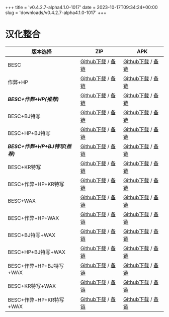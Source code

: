 
+++
title = 'v0.4.2.7-alpha4.1.0-1017'
date = 2023-10-17T09:34:24+00:00
slug = 'downloads/v0.4.2.7-alpha4.1.0-1017'
+++

# 汉化整合
|           版本选择            |                                                                                                                                                              ZIP                                                                                                                                                              |                                                                                                                                                              APK                                                                                                                                                              |
|-------------------------------|-------------------------------------------------------------------------------------------------------------------------------------------------------------------------------------------------------------------------------------------------------------------------------------------------------------------------------|-------------------------------------------------------------------------------------------------------------------------------------------------------------------------------------------------------------------------------------------------------------------------------------------------------------------------------|
|BESC                           |[Github下载](https://github.com/sakarie9/DOL-CHS-MODS/releases/download/v0.4.2.7-alpha4.1.0-1017/dol-chs-a4.1.0-besc-1017.zip ) / [备链](https://ghproxy.com/https://github.com/sakarie9/DOL-CHS-MODS/releases/download/v0.4.2.7-alpha4.1.0-1017/dol-chs-a4.1.0-besc-1017.zip )                                                |[Github下载](https://github.com/sakarie9/DOL-CHS-MODS/releases/download/v0.4.2.7-alpha4.1.0-1017/dol-chs-a4.1.0-besc-1017.apk ) / [备链](https://ghproxy.com/https://github.com/sakarie9/DOL-CHS-MODS/releases/download/v0.4.2.7-alpha4.1.0-1017/dol-chs-a4.1.0-besc-1017.apk )                                                |
|作弊+HP                        |[Github下载](https://github.com/sakarie9/DOL-CHS-MODS/releases/download/v0.4.2.7-alpha4.1.0-1017/dol-chs-a4.1.0-cheat-hp-1017.zip ) / [备链](https://ghproxy.com/https://github.com/sakarie9/DOL-CHS-MODS/releases/download/v0.4.2.7-alpha4.1.0-1017/dol-chs-a4.1.0-cheat-hp-1017.zip )                                        |[Github下载](https://github.com/sakarie9/DOL-CHS-MODS/releases/download/v0.4.2.7-alpha4.1.0-1017/dol-chs-a4.1.0-cheat-hp-1017.apk ) / [备链](https://ghproxy.com/https://github.com/sakarie9/DOL-CHS-MODS/releases/download/v0.4.2.7-alpha4.1.0-1017/dol-chs-a4.1.0-cheat-hp-1017.apk )                                        |
|***BESC+作弊+HP(推荐)***       |[Github下载](https://github.com/sakarie9/DOL-CHS-MODS/releases/download/v0.4.2.7-alpha4.1.0-1017/dol-chs-a4.1.0-besc-cheat-hp-1017.zip ) / [备链](https://ghproxy.com/https://github.com/sakarie9/DOL-CHS-MODS/releases/download/v0.4.2.7-alpha4.1.0-1017/dol-chs-a4.1.0-besc-cheat-hp-1017.zip )                              |[Github下载](https://github.com/sakarie9/DOL-CHS-MODS/releases/download/v0.4.2.7-alpha4.1.0-1017/dol-chs-a4.1.0-besc-cheat-hp-1017.apk ) / [备链](https://ghproxy.com/https://github.com/sakarie9/DOL-CHS-MODS/releases/download/v0.4.2.7-alpha4.1.0-1017/dol-chs-a4.1.0-besc-cheat-hp-1017.apk )                              |
|BESC+BJ特写                    |[Github下载](https://github.com/sakarie9/DOL-CHS-MODS/releases/download/v0.4.2.7-alpha4.1.0-1017/dol-chs-a4.1.0-besc-sideviewbj-1017.zip ) / [备链](https://ghproxy.com/https://github.com/sakarie9/DOL-CHS-MODS/releases/download/v0.4.2.7-alpha4.1.0-1017/dol-chs-a4.1.0-besc-sideviewbj-1017.zip )                          |[Github下载](https://github.com/sakarie9/DOL-CHS-MODS/releases/download/v0.4.2.7-alpha4.1.0-1017/dol-chs-a4.1.0-besc-sideviewbj-1017.apk ) / [备链](https://ghproxy.com/https://github.com/sakarie9/DOL-CHS-MODS/releases/download/v0.4.2.7-alpha4.1.0-1017/dol-chs-a4.1.0-besc-sideviewbj-1017.apk )                          |
|BESC+HP+BJ特写                 |[Github下载](https://github.com/sakarie9/DOL-CHS-MODS/releases/download/v0.4.2.7-alpha4.1.0-1017/dol-chs-a4.1.0-besc-hp-sideviewbj-1017.zip ) / [备链](https://ghproxy.com/https://github.com/sakarie9/DOL-CHS-MODS/releases/download/v0.4.2.7-alpha4.1.0-1017/dol-chs-a4.1.0-besc-hp-sideviewbj-1017.zip )                    |[Github下载](https://github.com/sakarie9/DOL-CHS-MODS/releases/download/v0.4.2.7-alpha4.1.0-1017/dol-chs-a4.1.0-besc-hp-sideviewbj-1017.apk ) / [备链](https://ghproxy.com/https://github.com/sakarie9/DOL-CHS-MODS/releases/download/v0.4.2.7-alpha4.1.0-1017/dol-chs-a4.1.0-besc-hp-sideviewbj-1017.apk )                    |
|***BESC+作弊+HP+BJ特写(推荐)***|[Github下载](https://github.com/sakarie9/DOL-CHS-MODS/releases/download/v0.4.2.7-alpha4.1.0-1017/dol-chs-a4.1.0-besc-cheat-hp-sideviewbj-1017.zip ) / [备链](https://ghproxy.com/https://github.com/sakarie9/DOL-CHS-MODS/releases/download/v0.4.2.7-alpha4.1.0-1017/dol-chs-a4.1.0-besc-cheat-hp-sideviewbj-1017.zip )        |[Github下载](https://github.com/sakarie9/DOL-CHS-MODS/releases/download/v0.4.2.7-alpha4.1.0-1017/dol-chs-a4.1.0-besc-cheat-hp-sideviewbj-1017.apk ) / [备链](https://ghproxy.com/https://github.com/sakarie9/DOL-CHS-MODS/releases/download/v0.4.2.7-alpha4.1.0-1017/dol-chs-a4.1.0-besc-cheat-hp-sideviewbj-1017.apk )        |
|BESC+KR特写                    |[Github下载](https://github.com/sakarie9/DOL-CHS-MODS/releases/download/v0.4.2.7-alpha4.1.0-1017/dol-chs-a4.1.0-besc-sideviewkr-1017.zip ) / [备链](https://ghproxy.com/https://github.com/sakarie9/DOL-CHS-MODS/releases/download/v0.4.2.7-alpha4.1.0-1017/dol-chs-a4.1.0-besc-sideviewkr-1017.zip )                          |[Github下载](https://github.com/sakarie9/DOL-CHS-MODS/releases/download/v0.4.2.7-alpha4.1.0-1017/dol-chs-a4.1.0-besc-sideviewkr-1017.apk ) / [备链](https://ghproxy.com/https://github.com/sakarie9/DOL-CHS-MODS/releases/download/v0.4.2.7-alpha4.1.0-1017/dol-chs-a4.1.0-besc-sideviewkr-1017.apk )                          |
|BESC+作弊+HP+KR特写            |[Github下载](https://github.com/sakarie9/DOL-CHS-MODS/releases/download/v0.4.2.7-alpha4.1.0-1017/dol-chs-a4.1.0-besc-cheat-hp-sideviewkr-1017.zip ) / [备链](https://ghproxy.com/https://github.com/sakarie9/DOL-CHS-MODS/releases/download/v0.4.2.7-alpha4.1.0-1017/dol-chs-a4.1.0-besc-cheat-hp-sideviewkr-1017.zip )        |[Github下载](https://github.com/sakarie9/DOL-CHS-MODS/releases/download/v0.4.2.7-alpha4.1.0-1017/dol-chs-a4.1.0-besc-cheat-hp-sideviewkr-1017.apk ) / [备链](https://ghproxy.com/https://github.com/sakarie9/DOL-CHS-MODS/releases/download/v0.4.2.7-alpha4.1.0-1017/dol-chs-a4.1.0-besc-cheat-hp-sideviewkr-1017.apk )        |
|BESC+WAX                       |[Github下载](https://github.com/sakarie9/DOL-CHS-MODS/releases/download/v0.4.2.7-alpha4.1.0-1017/dol-chs-a4.1.0-besc-wax-1017.zip ) / [备链](https://ghproxy.com/https://github.com/sakarie9/DOL-CHS-MODS/releases/download/v0.4.2.7-alpha4.1.0-1017/dol-chs-a4.1.0-besc-wax-1017.zip )                                        |[Github下载](https://github.com/sakarie9/DOL-CHS-MODS/releases/download/v0.4.2.7-alpha4.1.0-1017/dol-chs-a4.1.0-besc-wax-1017.apk ) / [备链](https://ghproxy.com/https://github.com/sakarie9/DOL-CHS-MODS/releases/download/v0.4.2.7-alpha4.1.0-1017/dol-chs-a4.1.0-besc-wax-1017.apk )                                        |
|BESC+作弊+HP+WAX               |[Github下载](https://github.com/sakarie9/DOL-CHS-MODS/releases/download/v0.4.2.7-alpha4.1.0-1017/dol-chs-a4.1.0-besc-wax-cheat-hp-1017.zip ) / [备链](https://ghproxy.com/https://github.com/sakarie9/DOL-CHS-MODS/releases/download/v0.4.2.7-alpha4.1.0-1017/dol-chs-a4.1.0-besc-wax-cheat-hp-1017.zip )                      |[Github下载](https://github.com/sakarie9/DOL-CHS-MODS/releases/download/v0.4.2.7-alpha4.1.0-1017/dol-chs-a4.1.0-besc-wax-cheat-hp-1017.apk ) / [备链](https://ghproxy.com/https://github.com/sakarie9/DOL-CHS-MODS/releases/download/v0.4.2.7-alpha4.1.0-1017/dol-chs-a4.1.0-besc-wax-cheat-hp-1017.apk )                      |
|BESC+BJ特写+WAX                |[Github下载](https://github.com/sakarie9/DOL-CHS-MODS/releases/download/v0.4.2.7-alpha4.1.0-1017/dol-chs-a4.1.0-besc-wax-sideviewbj-1017.zip ) / [备链](https://ghproxy.com/https://github.com/sakarie9/DOL-CHS-MODS/releases/download/v0.4.2.7-alpha4.1.0-1017/dol-chs-a4.1.0-besc-wax-sideviewbj-1017.zip )                  |[Github下载](https://github.com/sakarie9/DOL-CHS-MODS/releases/download/v0.4.2.7-alpha4.1.0-1017/dol-chs-a4.1.0-besc-wax-sideviewbj-1017.apk ) / [备链](https://ghproxy.com/https://github.com/sakarie9/DOL-CHS-MODS/releases/download/v0.4.2.7-alpha4.1.0-1017/dol-chs-a4.1.0-besc-wax-sideviewbj-1017.apk )                  |
|BESC+HP+BJ特写+WAX             |[Github下载](https://github.com/sakarie9/DOL-CHS-MODS/releases/download/v0.4.2.7-alpha4.1.0-1017/dol-chs-a4.1.0-besc-wax-hp-sideviewbj-1017.zip ) / [备链](https://ghproxy.com/https://github.com/sakarie9/DOL-CHS-MODS/releases/download/v0.4.2.7-alpha4.1.0-1017/dol-chs-a4.1.0-besc-wax-hp-sideviewbj-1017.zip )            |[Github下载](https://github.com/sakarie9/DOL-CHS-MODS/releases/download/v0.4.2.7-alpha4.1.0-1017/dol-chs-a4.1.0-besc-wax-hp-sideviewbj-1017.apk ) / [备链](https://ghproxy.com/https://github.com/sakarie9/DOL-CHS-MODS/releases/download/v0.4.2.7-alpha4.1.0-1017/dol-chs-a4.1.0-besc-wax-hp-sideviewbj-1017.apk )            |
|BESC+作弊+HP+BJ特写+WAX        |[Github下载](https://github.com/sakarie9/DOL-CHS-MODS/releases/download/v0.4.2.7-alpha4.1.0-1017/dol-chs-a4.1.0-besc-wax-cheat-hp-sideviewbj-1017.zip ) / [备链](https://ghproxy.com/https://github.com/sakarie9/DOL-CHS-MODS/releases/download/v0.4.2.7-alpha4.1.0-1017/dol-chs-a4.1.0-besc-wax-cheat-hp-sideviewbj-1017.zip )|[Github下载](https://github.com/sakarie9/DOL-CHS-MODS/releases/download/v0.4.2.7-alpha4.1.0-1017/dol-chs-a4.1.0-besc-wax-cheat-hp-sideviewbj-1017.apk ) / [备链](https://ghproxy.com/https://github.com/sakarie9/DOL-CHS-MODS/releases/download/v0.4.2.7-alpha4.1.0-1017/dol-chs-a4.1.0-besc-wax-cheat-hp-sideviewbj-1017.apk )|
|BESC+KR特写+WAX                |[Github下载](https://github.com/sakarie9/DOL-CHS-MODS/releases/download/v0.4.2.7-alpha4.1.0-1017/dol-chs-a4.1.0-besc-wax-sideviewkr-1017.zip ) / [备链](https://ghproxy.com/https://github.com/sakarie9/DOL-CHS-MODS/releases/download/v0.4.2.7-alpha4.1.0-1017/dol-chs-a4.1.0-besc-wax-sideviewkr-1017.zip )                  |[Github下载](https://github.com/sakarie9/DOL-CHS-MODS/releases/download/v0.4.2.7-alpha4.1.0-1017/dol-chs-a4.1.0-besc-wax-sideviewkr-1017.apk ) / [备链](https://ghproxy.com/https://github.com/sakarie9/DOL-CHS-MODS/releases/download/v0.4.2.7-alpha4.1.0-1017/dol-chs-a4.1.0-besc-wax-sideviewkr-1017.apk )                  |
|BESC+作弊+HP+KR特写+WAX        |[Github下载](https://github.com/sakarie9/DOL-CHS-MODS/releases/download/v0.4.2.7-alpha4.1.0-1017/dol-chs-a4.1.0-besc-wax-cheat-hp-sideviewkr-1017.zip ) / [备链](https://ghproxy.com/https://github.com/sakarie9/DOL-CHS-MODS/releases/download/v0.4.2.7-alpha4.1.0-1017/dol-chs-a4.1.0-besc-wax-cheat-hp-sideviewkr-1017.zip )|[Github下载](https://github.com/sakarie9/DOL-CHS-MODS/releases/download/v0.4.2.7-alpha4.1.0-1017/dol-chs-a4.1.0-besc-wax-cheat-hp-sideviewkr-1017.apk ) / [备链](https://ghproxy.com/https://github.com/sakarie9/DOL-CHS-MODS/releases/download/v0.4.2.7-alpha4.1.0-1017/dol-chs-a4.1.0-besc-wax-cheat-hp-sideviewkr-1017.apk )|
